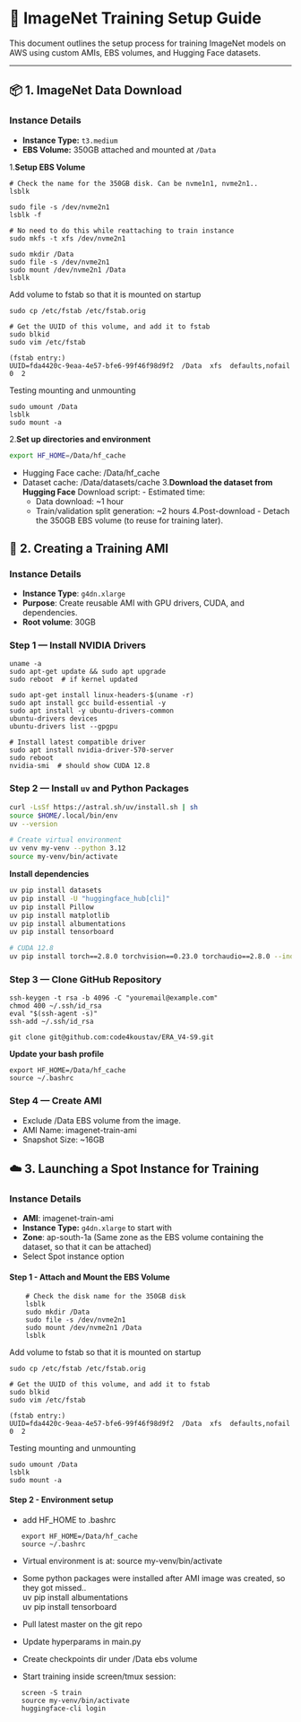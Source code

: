 # 🧠 ImageNet Training Setup Guide

This document outlines the setup process for training ImageNet models on AWS using custom AMIs, EBS volumes, and Hugging Face datasets.

---

## 📦 1. ImageNet Data Download

### Instance Details
- **Instance Type:** `t3.medium`  
- **EBS Volume:** 350GB attached and mounted at `/Data`


1.**Setup EBS Volume**
```commandline
# Check the name for the 350GB disk. Can be nvme1n1, nvme2n1..
lsblk

sudo file -s /dev/nvme2n1
lsblk -f

# No need to do this while reattaching to train instance
sudo mkfs -t xfs /dev/nvme2n1

sudo mkdir /Data
sudo file -s /dev/nvme2n1
sudo mount /dev/nvme2n1 /Data
lsblk
```

Add volume to fstab so that it is mounted on startup     
```commandline
sudo cp /etc/fstab /etc/fstab.orig

# Get the UUID of this volume, and add it to fstab
sudo blkid
sudo vim /etc/fstab

(fstab entry:)
UUID=fda4420c-9eaa-4e57-bfe6-99f46f98d9f2  /Data  xfs  defaults,nofail  0  2
```

Testing mounting and unmounting 
```commandline
sudo umount /Data
lsblk
sudo mount -a
```


2.**Set up directories and environment**
   ```bash
   export HF_HOME=/Data/hf_cache
   ```
   - Hugging Face cache: /Data/hf_cache
   - Dataset cache: /Data/datasets/cache
3.**Download the dataset from Hugging Face**
    Download script:
    - Estimated time: 
      - Data download: ~1 hour
      - Train/validation split generation: ~2 hours
4.Post-download
    - Detach the 350GB EBS volume (to reuse for training later).

## 💽 2. Creating a Training AMI

### Instance Details
- **Instance Type**: `g4dn.xlarge`
- **Purpose**: Create reusable AMI with GPU drivers, CUDA, and dependencies.
- **Root volume**: 30GB


### Step 1 — Install NVIDIA Drivers  
```commandline
uname -a
sudo apt-get update && sudo apt upgrade
sudo reboot  # if kernel updated

sudo apt-get install linux-headers-$(uname -r) 
sudo apt install gcc build-essential -y
sudo apt install -y ubuntu-drivers-common
ubuntu-drivers devices
ubuntu-drivers list --gpgpu

# Install latest compatible driver
sudo apt install nvidia-driver-570-server
sudo reboot
nvidia-smi  # should show CUDA 12.8

```

### Step 2 — Install `uv` and Python Packages  

```bash
curl -LsSf https://astral.sh/uv/install.sh | sh
source $HOME/.local/bin/env
uv --version

# Create virtual environment
uv venv my-venv --python 3.12
source my-venv/bin/activate
```  

**Install dependencies**

```bash
uv pip install datasets
uv pip install -U "huggingface_hub[cli]"
uv pip install Pillow
uv pip install matplotlib
uv pip install albumentations
uv pip install tensorboard

# CUDA 12.8
uv pip install torch==2.8.0 torchvision==0.23.0 torchaudio==2.8.0 --index-url https://download.pytorch.org/whl/cu128
```   

### Step 3 — Clone GitHub Repository  

```commandline
ssh-keygen -t rsa -b 4096 -C "youremail@example.com"
chmod 400 ~/.ssh/id_rsa
eval "$(ssh-agent -s)"
ssh-add ~/.ssh/id_rsa

git clone git@github.com:code4koustav/ERA_V4-S9.git
```

**Update your bash profile**
```commandline
export HF_HOME=/Data/hf_cache
source ~/.bashrc

```  

### Step 4 — Create AMI
- Exclude /Data EBS volume from the image.
- AMI Name: imagenet-train-ami
- Snapshot Size: ~16GB  


## ☁️ 3. Launching a Spot Instance for Training

### Instance Details
- **AMI**: imagenet-train-ami
- **Instance Type:** `g4dn.xlarge` to start with
- **Zone**: ap-south-1a (Same zone as the EBS volume containing the dataset, so that it can be attached)
- Select Spot instance option


#### Step 1 - Attach and Mount the EBS Volume

```commandline
    # Check the disk name for the 350GB disk
    lsblk
    sudo mkdir /Data
    sudo file -s /dev/nvme2n1
    sudo mount /dev/nvme2n1 /Data
    lsblk
```   

Add volume to fstab so that it is mounted on startup     
```commandline
sudo cp /etc/fstab /etc/fstab.orig

# Get the UUID of this volume, and add it to fstab
sudo blkid
sudo vim /etc/fstab

(fstab entry:)
UUID=fda4420c-9eaa-4e57-bfe6-99f46f98d9f2  /Data  xfs  defaults,nofail  0  2
```   

Testing mounting and unmounting    
```commandline
sudo umount /Data
lsblk
sudo mount -a
```

#### Step 2 - Environment setup

- add HF_HOME to .bashrc
```commandline
   export HF_HOME=/Data/hf_cache
   source ~/.bashrc
```

- Virtual environment is at:
   source my-venv/bin/activate

 - Some python packages were installed after AMI image was created, so they got missed..   
   uv pip install albumentations   
   uv pip install tensorboard

 - Pull latest master on the git repo
 - Update hyperparams in main.py
 - Create checkpoints dir under /Data ebs volume
 - Start training inside screen/tmux session:
```commandline
   screen -S train
   source my-venv/bin/activate
   huggingface-cli login

```
